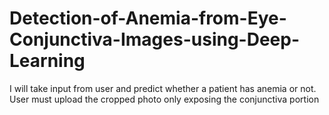 # Detection-of-Anemia-from-Eye-Conjunctiva-Images-using-Deep-Learning
I will take input from user and predict whether a patient has anemia or not. User must upload the cropped photo only exposing the conjunctiva portion
